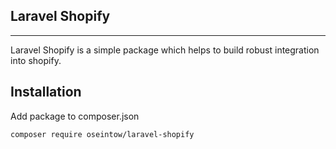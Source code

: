 ## Laravel Shopify
---

Laravel Shopify is a simple package which helps to build robust integration into shopify.

Installation
---

Add package to composer.json

    composer require oseintow/laravel-shopify





